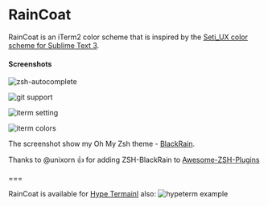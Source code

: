 # RainCoat 

RainCoat is an iTerm2 color scheme that is inspired by the [Seti_UX color scheme for Sublime Text 3](https://github.com/ctf0/Seti_UX).

#### Screenshots
![zsh-autocomplete](https://raw.githubusercontent.com/ginfuru/iTerm-RainCoat/master/images/error-handle-with-git-support.png)

![git support](https://raw.githubusercontent.com/ginfuru/iTerm-RainCoat/master/images/zsh-autocomplete-with-dir-colors.png)

![iterm setting](https://raw.githubusercontent.com/ginfuru/iTerm-RainCoat/master/images/iterm2-text.png)

![iterm colors](https://raw.githubusercontent.com/ginfuru/iTerm-RainCoat/master/images/iterm2-colors.png)

The screenshot show my Oh My Zsh theme - [BlackRain](https://github.com/ginfuru/ZSH-BlackRain).

Thanks to @unixorn :thumbsup: for adding ZSH-BlackRain to [Awesome-ZSH-Plugins](https://github.com/unixorn/awesome-zsh-plugins) 

===

RainCoat is available for [Hype Termainl](https://hyper.is/) also:
![hypeterm example](https://raw.githubusercontent.com/ginfuru/iTerm-RainCoat/master/images/hypeterm.png)

